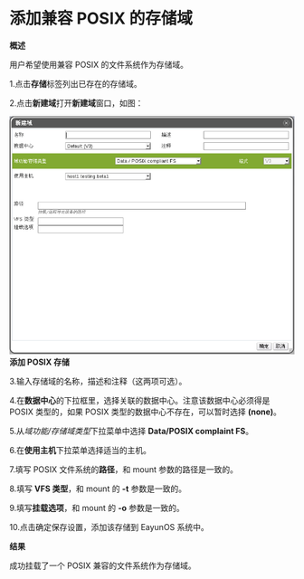 # 添加兼容 POSIX 的存储域

**概述**

用户希望使用兼容 POSIX 的文件系统作为存储域。

1.点击**存储**标签列出已存在的存储域。

2.点击**新建域**打开**新建域**窗口，如图：

![添加 POSIX 存储](../images/storage-add-posix.png)
**添加 POSIX 存储**

3.输入存储域的名称，描述和注释（这两项可选）。

4.在**数据中心**的下拉框里，选择关联的数据中心。注意该数据中心必须得是 POSIX
类型的，如果 POSIX 类型的数据中心不存在，可以暂时选择 **(none)**。

5.从*域功能/存储域类型*下拉菜单中选择 **Data/POSIX complaint FS**。

6.在**使用主机**下拉菜单选择适当的主机。

7.填写 POSIX 文件系统的**路径**，和 mount 参数的路径是一致的。

8.填写 **VFS 类型**，和 mount 的 **-t** 参数是一致的。

9.填写**挂载选项**，和 mount 的 **-o** 参数是一致的。

10.点击确定保存设置，添加该存储到 EayunOS 系统中。

**结果**

成功挂载了一个 POSIX 兼容的文件系统作为存储域。

